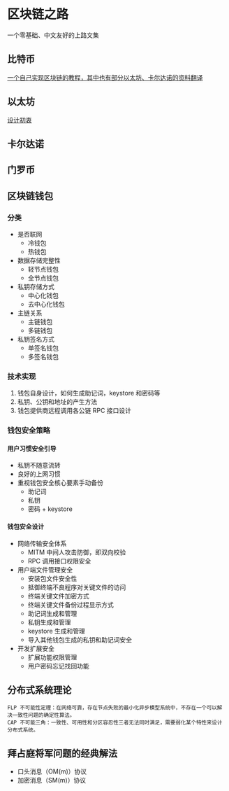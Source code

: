 # 区块链之路

一个零基础、中文友好的上路文集

## 比特币

[一个自己实现区块链的教程，其中也有部分以太坊、卡尔达诺的资料翻译](https://github.com/liuchengxu/blockchain-tutorial)

## 以太坊

[设计初衷](aa)

## 卡尔达诺

## 门罗币

## 区块链钱包

### 分类

- 是否联网
  - 冷钱包
  - 热钱包
- 数据存储完整性
  - 轻节点钱包
  - 全节点钱包
- 私钥存储方式
  - 中心化钱包
  - 去中心化钱包
- 主链关系
  - 主链钱包
  - 多链钱包
- 私钥签名方式
  - 单签名钱包
  - 多签名钱包

### 技术实现

1. 钱包自身设计，如何生成助记词，keystore 和密码等
2. 私钥、公钥和地址的产生方法
3. 钱包提供商远程调用各公链 RPC 接口设计

### 钱包安全策略

#### 用户习惯安全引导

- 私钥不随意流转
- 良好的上网习惯
- 重视钱包安全核心要素手动备份
  - 助记词
  - 私钥
  - 密码 + keystore

#### 钱包安全设计

- 网络传输安全体系
  - MITM 中间人攻击防御，即双向校验
  - RPC 调用接口权限安全
- 用户端文件管理安全
  - 安装包文件安全性
  - 抵御终端不良程序对关键文件的访问
  - 终端关键文件加密方式
  - 终端关键文件备份过程显示方式
  - 助记词生成和管理
  - 私钥生成和管理
  - keystore 生成和管理
  - 导入其他钱包生成的私钥和助记词安全
- 开发扩展安全
  - 扩展功能权限管理
  - 用户密码忘记找回功能

## 分布式系统理论

    FLP 不可能性定理：在网络可靠，存在节点失败的最小化异步模型系统中，不存在一个可以解决一致性问题的确定性算法。
    CAP 不可能三角：一致性、可用性和分区容忍性三者无法同时满足，需要弱化某个特性来设计分布式系统。

## 拜占庭将军问题的经典解法

- 口头消息（OM(m)）协议
- 加密消息（SM(m)）协议
